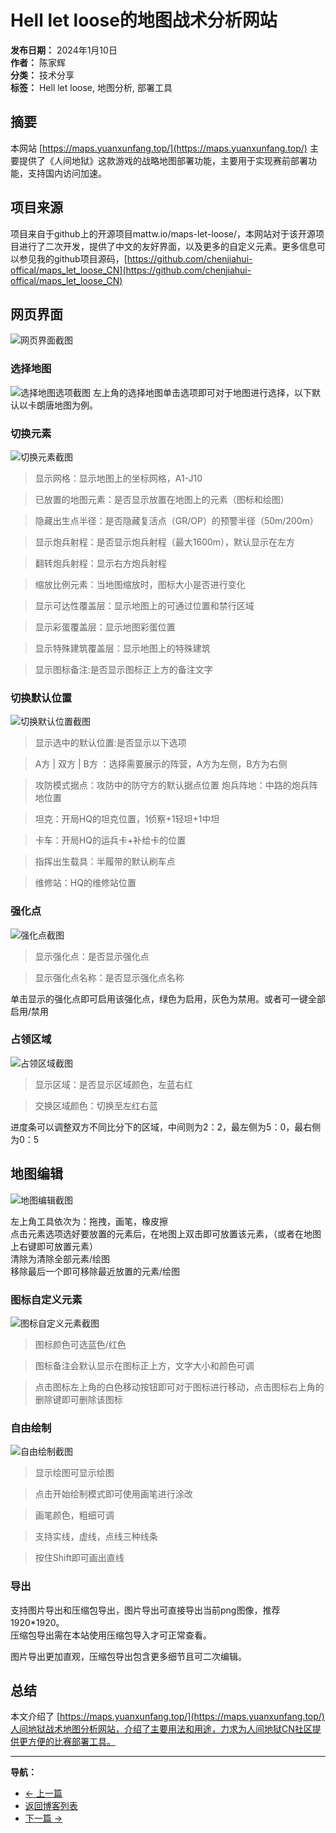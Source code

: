 # Hell let loose的地图战术分析网站

**发布日期：** 2024年1月10日  
**作者：** 陈家辉  
**分类：** 技术分享  
**标签：** Hell let loose, 地图分析, 部署工具

## 摘要

本网站 [https://maps.yuanxunfang.top/](https://maps.yuanxunfang.top/) 主要提供了《人间地狱》这款游戏的战略地图部署功能，主要用于实现赛前部署功能，支持国内访问加速。

## 项目来源

项目来自于github上的开源项目mattw.io/maps-let-loose/，本网站对于该开源项目进行了二次开发，提供了中文的友好界面，以及更多的自定义元素。更多信息可以参见我的github项目源码，[https://github.com/chenjiahui-offical/maps_let_loose_CN](https://github.com/chenjiahui-offical/maps_let_loose_CN)

## 网页界面

![网页界面截图](post_images/post2/1.png)

### 选择地图
![选择地图选项截图](post_images/post2/2.png)
左上角的选择地图单击选项即可对于地图进行选择，以下默认以卡朗唐地图为例。

### 切换元素
![切换元素截图](post_images/post2/3.png)

> 显示网格：显示地图上的坐标网格，A1-J10

> 已放置的地图元素：是否显示放置在地图上的元素（图标和绘图）

> 隐藏出生点半径：是否隐藏复活点（GR/OP）的预警半径（50m/200m）

> 显示炮兵射程：是否显示炮兵射程（最大1600m），默认显示在左方

> 翻转炮兵射程：显示右方炮兵射程

> 缩放比例元素：当地图缩放时，图标大小是否进行变化

> 显示可达性覆盖层：显示地图上的可通过位置和禁行区域

> 显示彩蛋覆盖层：显示地图彩蛋位置

> 显示特殊建筑覆盖层：显示地图上的特殊建筑

> 显示图标备注:是否显示图标正上方的备注文字


### 切换默认位置

![切换默认位置截图](post_images/post2/4.png)


> 显示选中的默认位置:是否显示以下选项

> A方 | 双方 | B方 ：选择需要展示的阵营，A方为左侧，B方为右侧

> 攻防模式据点：攻防中的防守方的默认据点位置
> 炮兵阵地：中路的炮兵阵地位置

> 坦克：开局HQ的坦克位置，1侦察+1轻坦+1中坦

> 卡车：开局HQ的运兵卡+补给卡的位置

> 指挥出生载具：半履带的默认刷车点

> 维修站：HQ的维修站位置


### 强化点
![强化点截图](post_images/post2/5.png)


> 显示强化点：是否显示强化点

> 显示强化点名称：是否显示强化点名称

单击显示的强化点即可启用该强化点，绿色为启用，灰色为禁用。或者可一键全部启用/禁用

### 占领区域
![占领区域截图](post_images/post2/6.png)

> 显示区域：是否显示区域颜色，左蓝右红


> 交换区域颜色：切换至左红右蓝

进度条可以调整双方不同比分下的区域，中间则为2：2，最左侧为5：0，最右侧为0：5

## 地图编辑
![地图编辑截图](post_images/post2/7.png)

左上角工具依次为：拖拽，画笔，橡皮擦  
点击元素选项选好要放置的元素后，在地图上双击即可放置该元素，（或者在地图上右键即可放置元素）  
清除为清除全部元素/绘图  
移除最后一个即可移除最近放置的元素/绘图


### 图标自定义元素
![图标自定义元素截图](post_images/post2/8.png)



> 图标颜色可选蓝色/红色

> 图标备注会默认显示在图标正上方，文字大小和颜色可调

> 点击图标左上角的白色移动按钮即可对于图标进行移动，点击图标右上角的删除键即可删除该图标



### 自由绘制
![自由绘制截图](post_images/post2/9.png)

> 显示绘图可显示绘图

> 点击开始绘制模式即可使用画笔进行涂改

> 画笔颜色，粗细可调

> 支持实线，虚线，点线三种线条

> 按住Shift即可画出直线

### 导出

支持图片导出和压缩包导出，图片导出可直接导出当前png图像，推荐1920*1920。  
压缩包导出需在本站使用压缩包导入才可正常查看。 

图片导出更加直观，压缩包导出包含更多细节且可二次编辑。

## 总结

本文介绍了 [https://maps.yuanxunfang.top/](https://maps.yuanxunfang.top/)人间地狱战术地图分析网站，介绍了主要用法和用途，力求为人间地狱CN社区提供更方便的比赛部署工具。

---

**导航：**
- [← 上一篇](post1.html)
- [返回博客列表](index.html)
- [下一篇 →](post3.html)
